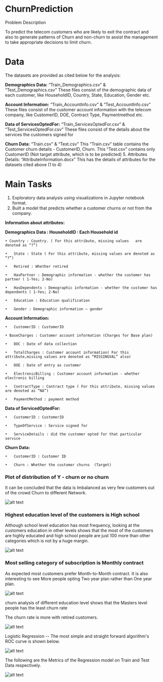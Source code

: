 # ChurnPrediction

Problem Description

To predict the telecom customers who are likely to exit the contract and also to generate patterns of Churn and non-churn to assist the management to take appropriate decisions to limit churn.

# Data

The datasets are provided as cited below for the analysis:

**Demographics Data:** “Train_Demographics.csv” & “Test_Demographics.csv” These files consist of the demographic data of each customer, like HouseholdID, Country, State, Education, Gender etc.  

**Account Information:** “Train_AccountInfo.csv” & “Test_AccountInfo.csv” These files consist of the customer account information with the telecom company, like CustomerID, DOE, Contract Type, Paymentmethod etc.  

**Data of ServicesOptedFor:** “Train_ServicesOptedFor.csv” & “Test_ServicesOptedFor.csv” These files consist of the details about the services the customers signed for

**Churn Data:** “Train.csv” & “Test.csv” This “Train.csv” table contains the Customer churn details - CustomerID, Churn. This “Test.csv” contains only CustomerID (Not target attribute, which is to be predicted) 5. Attributes Details: “AttributeInformation.docx” This has the details of attributes for the datasets cited above (1 to 4)

# Main Tasks

1. Exploratory data analysis using visualizations in Jupyter notebook format.
2. Built a model that predicts whether a customer churns or not from the company.

**Information about attributes:**

**Demographics Data : HouseholdID : Each Household id**

    • Country : Country. ( For this attribute, missing values   are denoted as “?”)

    •	State : State ( For this attribute, missing values are denoted as “?”)

    •	Retired : Whether retired

    •	HasPartner : Demographic information - whether the customer has partner ( 1-Yes; 2-No)

    •	HasDependents : Demographic information - whether the customer has dependents ( 1-Yes; 2-No)

    •	Education : Education qualification

    •	Gender : Demographic information – gender

**Account Information:**

    •	CustomerID : CustomerID

    • BaseCharges : Customer account information (Charges for Base plan)

    •	DOC : Date of data collection

    •	TotalCharges : Customer account information( For this attribute,missing values are denoted as “MISSINGVAL” also)

    •	DOE : Date of entry as customer

    •	ElectronicBilling : Customer account information - whether electronic billing

    •	ContractType : Contract type ( For this attribute, missing values are denoted as “NA”)

    •	PaymentMethod : payment method

**Data of ServicedOptedFor:**

    •	CustomerID : CustomerID

    •	TypeOfService : Service signed for    

    •	ServiceDetails : did the customer opted for that particular service

**Churn Data:**

    •	CustomerID : Customer ID

    •	Churn : Whether the customer churns  (Target)

### Plot of distribution of Y - churn or no churn

It can be concluded that the data is Imbalanced as very few customers out of the crowd Churn to different Network.

![alt text](https://github.com/aditya-karampudi/Telecom_Churn_Prediction/blob/master/media/image1.png?raw=true)

### Highest education level of the customers is High school

Although school level education has most frequency, looking at the customers education in other levels shows that the most of the customers are highly educated and high school people are just 100 more than other categories which is not by a huge margin.

![alt text](https://github.com/aditya-karampudi/Telecom_Churn_Prediction/blob/master/media/image2.png?raw=true)

### Most selling category of subscription is Monthly contract

As expected most customers prefer Month-to-Month contract. It is also interesting to see More people opting Two year plan rather than One year plan.

![alt text](https://github.com/aditya-karampudi/Telecom_Churn_Prediction/blob/master/media/image3.png?raw=true)

churn analysis of different education level shows that the Masters level people has the least churn rate 

The churn rate is more with retired customers.

![alt text](https://github.com/aditya-karampudi/Telecom_Churn_Prediction/blob/master/media/image5.png?raw=true)

Logistic Regression -- The most simple and straight forward algorithm's ROC curve is shown below.

![alt text](https://github.com/aditya-karampudi/Telecom_Churn_Prediction/blob/master/media/image6.png)

The following are the Metrics of the Regression model on Train and Test Data respectively.

![alt text](https://github.com/aditya-karampudi/Telecom_Churn_Prediction/blob/master/media/image7.png)













